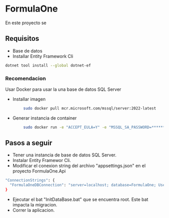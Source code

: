 # FormulaOne
En este proyecto se   

## Requisitos
* Base de datos
* Installar Entity Framework Cli
```bash
dotnet tool install --global dotnet-ef
```
### Recomendacion
Usar Docker para usar la una base de datos SQL Server

* Installar imagen
```bash
		sudo docker pull mcr.microsoft.com/mssql/server:2022-latest
```

* Generar instancia de container
```bash
		sudo docker run -e "ACCEPT_EULA=Y" -e "MSSQL_SA_PASSWORD=*******" -p 1433:1433 --name SqlServerDocker --hostname localhost -d mcr.microsoft.com/mssql/server:2022-latest
```
  
## Pasos a seguir
* Tener una instancia de base de datos SQL Server.
* Instalar Entity Framewor Cli.
* Modificar el conexion string del archivo "appsettings.json" en el proyecto FormulaOne.Api
```bash
"ConnectionStrings": {
  "FormulaOneDBConnection": "server=localhost; database=FormulaOne; User Id=sa; Password=**********; trustServerCertificate=true;"
}
```
* Ejecutar el bat "InitDataBase.bat" que se encuentra root. Este bat impacta la migracion.
* Correr la aplicacion.
